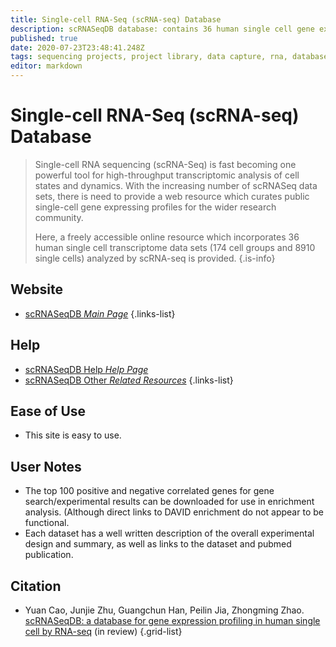 ```yaml
---
title: Single-cell RNA-Seq (scRNA-seq) Database
description: scRNASeqDB database: contains 36 human single cell gene expression data sets collected from Gene Expression Omnibus (GEO), involving 8910 cells from 174 cell groups
published: true
date: 2020-07-23T23:48:41.248Z
tags: sequencing projects, project library, data capture, rna, database, transcriptomics, resource, co-expression, browser, data visualization, eukaryota, enrichment
editor: markdown
---
```


# Single-cell RNA-Seq (scRNA-seq) Database

> Single-cell RNA sequencing (scRNA-Seq) is fast becoming one powerful tool for high-throughput transcriptomic analysis of cell states and dynamics. With the increasing number of scRNASeq data sets, there is need to provide a web resource which curates public single-cell gene expressing profiles for the wider research community. 
>
> Here, a freely accessible online resource which incorporates 36 human single cell transcriptome data sets (174 cell groups and 8910 single cells) analyzed by scRNA-seq is provided.
{.is-info}
 
## Website 

- [scRNASeqDB *Main Page*](https://bioinfo.uth.edu/scrnaseqdb/index.php?r=site/index&csrt=10266486991585212369)
 {.links-list}

## Help

- [scRNASeqDB Help *Help Page*](https://bioinfo.uth.edu/scrnaseqdb/index.php?r=help/intro&csrt=5488992772079588396)
- [scRNASeqDB Other *Related Resources*](https://bioinfo.uth.edu/scrnaseqdb/index.php?r=resource/index&csrt=5488992772079588396)
{.links-list}

## Ease of Use

- This site is easy to use. 

## User Notes

- The top 100 positive and negative correlated genes for gene search/experimental results can be downloaded for use in enrichment analysis. (Although direct links to DAVID enrichment do not appear to be functional.
- Each dataset has a well written description of the overall experimental design and summary, as well as links to the dataset and pubmed publication.

## Citation 

- Yuan Cao, Junjie Zhu, Guangchun Han, Peilin Jia, Zhongming Zhao. [scRNASeqDB: a database for gene expression profiling in human single cell by RNA-seq](https://www.biorxiv.org/content/10.1101/104810v1) (in review)
{.grid-list}